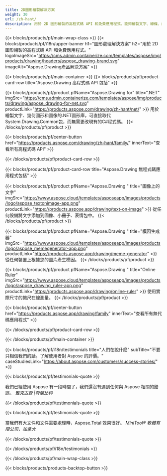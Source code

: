 ```yaml
---
title: 2D圖形繪製解決方案 
weight: 30
url: /zh-hant/
description: 用於 2D 圖形繪製的高程式碼 API 和免費應用程式。能夠繪製文字、線條、曲線和圖形，以及將圖像轉換為不同的格式。
---
```


{{< blocks/products/pf/main-wrap-class >}}
{{< blocks/products/pf/i18n/upper-banner h1="圖形處理解決方案" h2="用於 2D 圖形繪製的高程式碼 API 和免費應用程式。" logoImageSrc="https://cms.admin.containerize.com/templates/aspose/img/products/drawing/headers/aspose_drawing-brand.svg" imageAlt="Aspose.Drawing產品解決方案" >}}

{{< blocks/products/pf/main-container >}}
{{< blocks/products/pf/product-card-row title="Aspose.Drawing 高程式碼 API 包括" >}}

{{< blocks/products/pf/product pfName="Aspose.Drawing for" title=".NET" imgSrc="https://cms.admin.containerize.com/templates/aspose/img/products/drawing/aspose_drawing-for-net.svg" productLink="https://products.aspose.com/drawing/zh-hant/net/" >}}
用於繪製文字、幾何圖形和圖像的.NET圖形庫，可直接取代System.Drawing.Common包，而無需更改現有的C#程式碼。
{{< /blocks/products/pf/product >}}

{{< blocks/products/pf/center-button href="https://products.aspose.com/drawing/zh-hant/family/" innerText="查看所有高程式碼 API" >}}

{{< /blocks/products/pf/product-card-row >}}

{{< blocks/products/pf/product-card-row title="Aspose.Drawing 無程式碼應用程式包括" >}}

{{< blocks/products/pf/product pfName="Aspose.Drawing " title="圖像上的文字" imgSrc="https://www.aspose.cloud/templates/asposeapp/images/products/logo/aspose_textonimage-app.png" productLink="https://products.aspose.app/drawing/text-on-image" >}}
從任何設備將文字添加到圖像、小冊子、表情包中。
{{< /blocks/products/pf/product >}}

{{< blocks/products/pf/product pfName="Aspose.Drawing " title="模因生成器" imgSrc="https://www.aspose.cloud/templates/asposeapp/images/products/logo/aspose_memegenerator-app.png" productLink="https://products.aspose.app/drawing/meme-generator" >}}
從任何裝置上根據您的圖片產生模因。
{{< /blocks/products/pf/product >}}

{{< blocks/products/pf/product pfName="Aspose.Drawing " title="Online Ruler" imgSrc="https://www.aspose.cloud/templates/asposeapp/images/products/logo/aspose_drawing_ruler-app.png" productLink="https://products.aspose.app/drawing/online-ruler" >}}
使用實際尺寸的捲尺在線測量。
{{< /blocks/products/pf/product >}}

{{< blocks/products/pf/center-button href="https://products.aspose.app/drawing/family" innerText="查看所有無代碼應用程式" >}}

{{< /blocks/products/pf/product-card-row >}}

{{< /blocks/products/pf/main-container >}}

{{< blocks/products/pf/i18n/testimonials title="人們在說什麼" subTitle="不要只相信我們的話。了解使用者對 Aspose 的評價。" caseStudiesLink="https://about.aspose.com/customers/success-stories/" >}}

{{< blocks/products/pf/testimonials-quote >}}
<p class="first">
 我們已經使用 Aspose 有一段時間了，我們還沒有遇到任何與 Aspose 相關的錯誤。
 <em>
  雅克古登 |荷蘭比科
 </em>
</p>

{{< /blocks/products/pf/testimonials-quote >}}

{{< blocks/products/pf/testimonials-quote >}}
<p class="second">
 當我們有大文件和文件需要處理時，Aspose.Total 效果很好。
 <em>
  MiniTool® 軟體有限公司，加拿大
 </em>
</p>

{{< /blocks/products/pf/testimonials-quote >}}

{{< /blocks/products/pf/i18n/testimonials >}}

{{< /blocks/products/pf/main-wrap-class >}}

{{< blocks/products/products-backtop-button >}}
